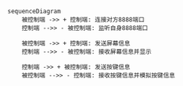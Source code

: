﻿```mermaid
sequenceDiagram
    被控制端 ->> + 控制端: 连接对方8888端口
	控制端 -->> - 被控制端: 监听自身8888端口

	被控制端 ->> + 控制端: 发送屏幕信息
	控制端 -->> - 被控制端: 接收屏幕信息并显示

	控制端 ->> + 被控制端: 发送按键信息
	被控制端 -->> - 控制端: 接收按键信息并模拟按键信息
```
